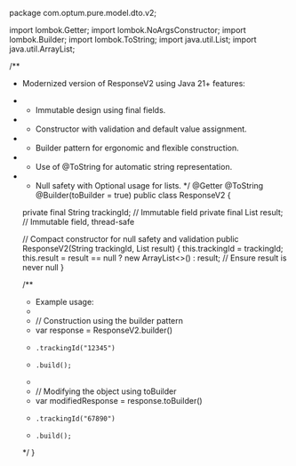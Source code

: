 package com.optum.pure.model.dto.v2;

import lombok.Getter;
import lombok.NoArgsConstructor;
import lombok.Builder;
import lombok.ToString;
import java.util.List;
import java.util.ArrayList;

/**
 * Modernized version of ResponseV2 using Java 21+ features:
 * - Immutable design using final fields.
 * - Constructor with validation and default value assignment.
 * - Builder pattern for ergonomic and flexible construction.
 * - Use of @ToString for automatic string representation.
 * - Null safety with Optional usage for lists.
 */
@Getter
@ToString
@Builder(toBuilder = true)
public class ResponseV2 {

    private final String trackingId; // Immutable field
    private final List<DeIdentifiedTokensV2> result; // Immutable field, thread-safe

    // Compact constructor for null safety and validation
    public ResponseV2(String trackingId, List<DeIdentifiedTokensV2> result) {
        this.trackingId = trackingId;
        this.result = result == null ? new ArrayList<>() : result; // Ensure result is never null
    }

    /**
     * Example usage:
     * 
     * // Construction using the builder pattern
     * var response = ResponseV2.builder()
     *     .trackingId("12345")
     *     .build();
     * 
     * // Modifying the object using toBuilder
     * var modifiedResponse = response.toBuilder()
     *     .trackingId("67890")
     *     .build();
     */
}
